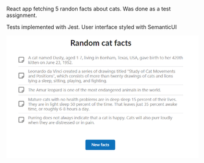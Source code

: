 React app fetching 5 randon facts about cats. Was done as a test assignment.

Tests implemented with Jest.
User interface styled with SemanticUI

![](src/images/demo.png)

